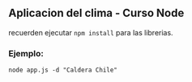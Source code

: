 ## Aplicacion del clima - Curso Node

recuerden ejecutar ```npm install``` para las librerias.

### Ejemplo:
```
node app.js -d "Caldera Chile"